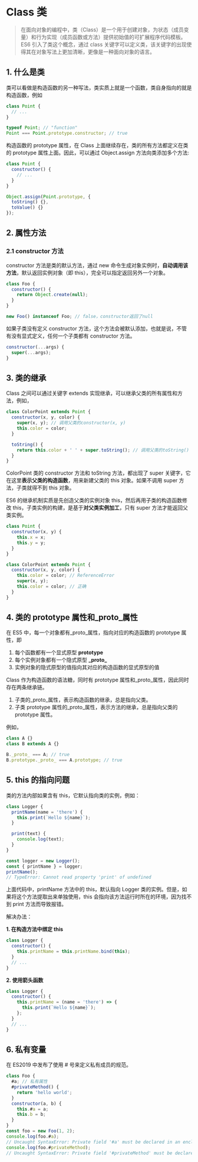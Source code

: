 # Class 类

> 在面向对象的编程中，类（Class）是一个用于创建对象，为状态（成员变量）和行为实现（成员函数或方法）提供初始值的可扩展程序代码模板。ES6 引入了类这个概念，通过 class 关键字可以定义类，该关键字的出现使得其在对象写法上更加清晰，更像是一种面向对象的语言。

## 1. 什么是类

类可以看做是构造函数的另一种写法，类实质上就是一个函数，类自身指向的就是构造函数，例如

```javascript
class Point {
  // ...
}

typeof Point; // "function"
Point === Point.prototype.constructor; // true
```

构造函数的 prototype 属性，在 Class 上面继续存在，类的所有方法都定义在类的 prototype 属性上面。因此，可以通过 Object.assign 方法向类添加多个方法:

```javascript
class Point {
  constructor() {
    // ...
  }
}

Object.assign(Point.prototype, {
  toString() {},
  toValue() {}
});
```

## 2. 属性方法

### 2.1 constructor 方法

constructor 方法是类的默认方法，通过 new 命令生成对象实例时，**自动调用该方法**，默认返回实例对象（即 this），完全可以指定返回另外一个对象。

```javascript
class Foo {
  constructor() {
    return Object.create(null);
  }
}

new Foo() instanceof Foo; // false，constructor返回了null
```

如果子类没有定义 constructor 方法，这个方法会被默认添加，也就是说，不管有没有显式定义，任何一个子类都有 constructor 方法。

```javascript
constructor(...args) {
  super(...args);
}
```

## 3. 类的继承

Class 之间可以通过关键字 extends 实现继承，可以继承父类的所有属性和方法，例如，

```javascript
class ColorPoint extends Point {
  constructor(x, y, color) {
    super(x, y); // 调用父类的constructor(x, y)
    this.color = color;
  }

  toString() {
    return this.color + ' ' + super.toString(); // 调用父类的toString()
  }
}
```

ColorPoint 类的 constructor 方法和 toString 方法，都出现了 super 关键字，它在这里**表示父类的构造函数**，用来新建父类的 this 对象。如果不调用 super 方法，子类就得不到 this 对象。

ES6 的继承机制实质是先创造父类的实例对象 this，然后再用子类的构造函数修改 this，子类实例的构建，是基于**对父类实例加工**，只有 super 方法才能返回父类实例。

```js
class Point {
  constructor(x, y) {
    this.x = x;
    this.y = y;
  }
}

class ColorPoint extends Point {
  constructor(x, y, color) {
    this.color = color; // ReferenceError
    super(x, y);
    this.color = color; // 正确
  }
}
```

## 4. 类的 prototype 属性和\_proto\_属性

在 ES5 中，每一个对象都有\_proto\_属性，指向对应的构造函数的 prototype 属性，即

1. 每个函数都有一个显式原型 **prototype**
2. 每个实例对象都有一个隐式原型 **\_proto\_**
3. 实例对象的隐式原型的值指向其对应的构造函数的显式原型的值

Class 作为构造函数的语法糖，同时有 prototype 属性和\_proto\_属性，因此同时存在两条继承链。

1. 子类的\_proto\_属性，表示构造函数的继承，总是指向父类。
2. 子类 prototype 属性的\_proto\_属性，表示方法的继承，总是指向父类的 prototype 属性。

例如，

```js
class A {}
class B extends A {}

B._proto_ === A; // true
B.prototype._proto_ === A.prototype; // true
```

## 5. this 的指向问题

类的方法内部如果含有 this，它默认指向类的实例，例如：

```js
class Logger {
  printName(name = 'there') {
    this.print(`Hello ${name}`);
  }

  print(text) {
    console.log(text);
  }
}

const logger = new Logger();
const { printName } = logger;
printName();
// TypeError: Cannot read property 'print' of undefined
```

上面代码中，printName 方法中的 this，默认指向 Logger 类的实例。但是，如果将这个方法提取出来单独使用，this 会指向该方法运行时所在的环境，因为找不到 print 方法而导致报错。

解决办法：

**1. 在构造方法中绑定 this**

```js
class Logger {
  constructor() {
    this.printName = this.printName.bind(this);
  }
  // ...
}
```

**2. 使用箭头函数**

```js
class Logger {
  constructor() {
    this.printName = (name = 'there') => {
      this.print(`Hello ${name}`);
    };
  }
  // ...
}
```

## 6. 私有变量

在 ES2019 中发布了使用 # 号来定义私有成员的规范。

```js
class Foo {
  #a; // 私有属性
  #privateMethod() {
    return 'hello world';
  }
  constructor(a, b) {
    this.#a = a;
    this.b = b;
  }
}
const foo = new Foo(1, 2);
console.log(foo.#a);
// Uncaught SyntaxError: Private field '#a' must be declared in an enclosing class
console.log(foo.#privateMethod);
// Uncaught SyntaxError: Private field '#privateMethod' must be declared in an enclosing class
```
